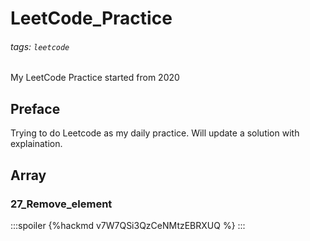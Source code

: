 # LeetCode_Practice
###### tags: `leetcode`
My LeetCode Practice started from 2020
## Preface
Trying to do Leetcode as my daily practice. Will update a solution with explaination.
## Array
### 27_Remove_element
:::spoiler
{%hackmd v7W7QSi3QzCeNMtzEBRXUQ %}
:::

